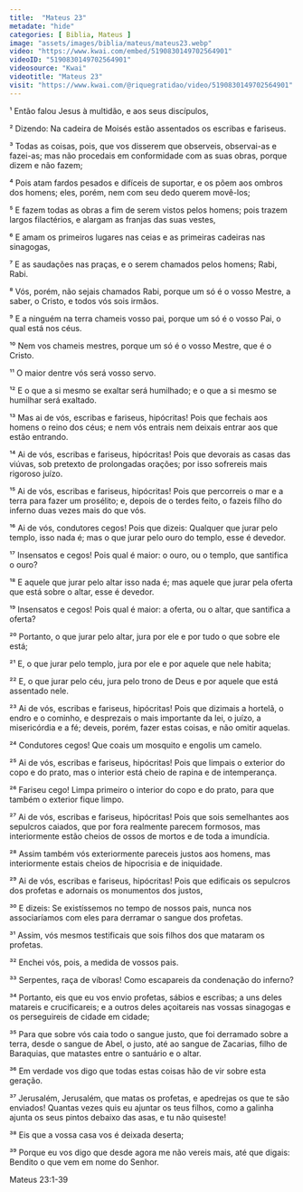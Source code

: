 ```yaml
---
title:  "Mateus 23"
metadate: "hide"
categories: [ Biblia, Mateus ]
image: "assets/images/biblia/mateus/mateus23.webp"
video: "https://www.kwai.com/embed/5190830149702564901"
videoID: "5190830149702564901"
videosource: "Kwai"
videotitle: "Mateus 23"
visit: "https://www.kwai.com/@riquegratidao/video/5190830149702564901"
---
```


¹ Então falou Jesus à multidão, e aos seus discípulos,

² Dizendo: Na cadeira de Moisés estão assentados os escribas e fariseus.

³ Todas as coisas, pois, que vos disserem que observeis, observai-as e fazei-as; mas não procedais em conformidade com as suas obras, porque dizem e não fazem;

⁴ Pois atam fardos pesados e difíceis de suportar, e os põem aos ombros dos homens; eles, porém, nem com seu dedo querem movê-los;

⁵ E fazem todas as obras a fim de serem vistos pelos homens; pois trazem largos filactérios, e alargam as franjas das suas vestes,

⁶ E amam os primeiros lugares nas ceias e as primeiras cadeiras nas sinagogas,

⁷ E as saudações nas praças, e o serem chamados pelos homens; Rabi, Rabi.

⁸ Vós, porém, não sejais chamados Rabi, porque um só é o vosso Mestre, a saber, o Cristo, e todos vós sois irmãos.

⁹ E a ninguém na terra chameis vosso pai, porque um só é o vosso Pai, o qual está nos céus.

¹⁰ Nem vos chameis mestres, porque um só é o vosso Mestre, que é o Cristo.

¹¹ O maior dentre vós será vosso servo.

¹² E o que a si mesmo se exaltar será humilhado; e o que a si mesmo se humilhar será exaltado.

¹³ Mas ai de vós, escribas e fariseus, hipócritas! Pois que fechais aos homens o reino dos céus; e nem vós entrais nem deixais entrar aos que estão entrando.

¹⁴ Ai de vós, escribas e fariseus, hipócritas! Pois que devorais as casas das viúvas, sob pretexto de prolongadas orações; por isso sofrereis mais rigoroso juízo.

¹⁵ Ai de vós, escribas e fariseus, hipócritas! Pois que percorreis o mar e a terra para fazer um prosélito; e, depois de o terdes feito, o fazeis filho do inferno duas vezes mais do que vós.

¹⁶ Ai de vós, condutores cegos! Pois que dizeis: Qualquer que jurar pelo templo, isso nada é; mas o que jurar pelo ouro do templo, esse é devedor.

¹⁷ Insensatos e cegos! Pois qual é maior: o ouro, ou o templo, que santifica o ouro?

¹⁸ E aquele que jurar pelo altar isso nada é; mas aquele que jurar pela oferta que está sobre o altar, esse é devedor.

¹⁹ Insensatos e cegos! Pois qual é maior: a oferta, ou o altar, que santifica a oferta?

²⁰ Portanto, o que jurar pelo altar, jura por ele e por tudo o que sobre ele está;

²¹ E, o que jurar pelo templo, jura por ele e por aquele que nele habita;

²² E, o que jurar pelo céu, jura pelo trono de Deus e por aquele que está assentado nele.

²³ Ai de vós, escribas e fariseus, hipócritas! Pois que dizimais a hortelã, o endro e o cominho, e desprezais o mais importante da lei, o juízo, a misericórdia e a fé; deveis, porém, fazer estas coisas, e não omitir aquelas.

²⁴ Condutores cegos! Que coais um mosquito e engolis um camelo.

²⁵ Ai de vós, escribas e fariseus, hipócritas! Pois que limpais o exterior do copo e do prato, mas o interior está cheio de rapina e de intemperança.

²⁶ Fariseu cego! Limpa primeiro o interior do copo e do prato, para que também o exterior fique limpo.

²⁷ Ai de vós, escribas e fariseus, hipócritas! Pois que sois semelhantes aos sepulcros caiados, que por fora realmente parecem formosos, mas interiormente estão cheios de ossos de mortos e de toda a imundícia.

²⁸ Assim também vós exteriormente pareceis justos aos homens, mas interiormente estais cheios de hipocrisia e de iniquidade.

²⁹ Ai de vós, escribas e fariseus, hipócritas! Pois que edificais os sepulcros dos profetas e adornais os monumentos dos justos,

³⁰ E dizeis: Se existíssemos no tempo de nossos pais, nunca nos associaríamos com eles para derramar o sangue dos profetas.

³¹ Assim, vós mesmos testificais que sois filhos dos que mataram os profetas.

³² Enchei vós, pois, a medida de vossos pais.

³³ Serpentes, raça de víboras! Como escapareis da condenação do inferno?

³⁴ Portanto, eis que eu vos envio profetas, sábios e escribas; a uns deles matareis e crucificareis; e a outros deles açoitareis nas vossas sinagogas e os perseguireis de cidade em cidade;

³⁵ Para que sobre vós caia todo o sangue justo, que foi derramado sobre a terra, desde o sangue de Abel, o justo, até ao sangue de Zacarias, filho de Baraquias, que matastes entre o santuário e o altar.

³⁶ Em verdade vos digo que todas estas coisas hão de vir sobre esta geração.

³⁷ Jerusalém, Jerusalém, que matas os profetas, e apedrejas os que te são enviados! Quantas vezes quis eu ajuntar os teus filhos, como a galinha ajunta os seus pintos debaixo das asas, e tu não quiseste!

³⁸ Eis que a vossa casa vos é deixada deserta;

³⁹ Porque eu vos digo que desde agora me não vereis mais, até que digais: Bendito o que vem em nome do Senhor. 



Mateus 23:1-39